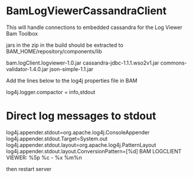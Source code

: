 BamLogViewerCassandraClient
===========================

This will handle connections to embedded cassandra for the Log Viewer Bam Toolbox


jars in the zip in the build should be extracted to BAM_HOME/repository/components/lib

bam.logClient.logviewer-1.0.jar
cassandra-jdbc-1.1.1.wso2v1.jar
commons-validator-1.4.0.jar
json-simple-1.1.jar

Add the lines below to the log4j properties file in BAM

log4j.logger.compactor = info,stdout

# Direct log messages to stdout
log4j.appender.stdout=org.apache.log4j.ConsoleAppender
log4j.appender.stdout.Target=System.out
log4j.appender.stdout.layout=org.apache.log4j.PatternLayout
log4j.appender.stdout.layout.ConversionPattern=[%d] BAM LOGCLIENT VIEWER: %5p %c - %x %m%n

then restart server

